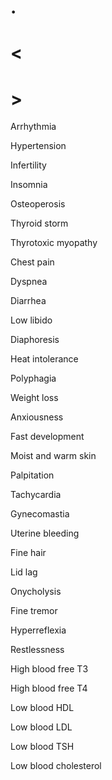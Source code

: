 # .

# <

# >

Arrhythmia

Hypertension

Infertility

Insomnia

Osteoperosis

Thyroid storm

Thyrotoxic myopathy

Chest pain

Dyspnea

Diarrhea

Low libido

Diaphoresis

Heat intolerance

Polyphagia

Weight loss

Anxiousness

Fast development

Moist and warm skin

Palpitation

Tachycardia

Gynecomastia

Uterine bleeding

Fine hair

Lid lag

Onycholysis

Fine tremor

Hyperreflexia

Restlessness

High blood free T3

High blood free T4

Low blood HDL

Low blood LDL

Low blood TSH

Low blood cholesterol
